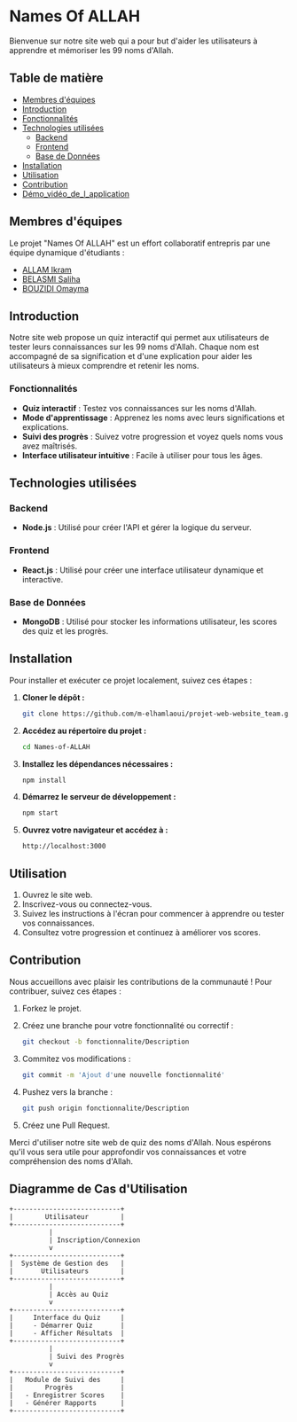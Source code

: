  # Names Of ALLAH
Bienvenue sur notre site web qui a pour but d'aider les utilisateurs à apprendre et mémoriser les 99 noms d'Allah.
## Table de matière
* [Membres d'équipes](#Membres-d'équipes)
* [Introduction](#introduction)
* [Fonctionnalités](#fonctionnalités)
* [Technologies utilisées](#technologies-utilisées)
  * [Backend](#backend)
  * [Frontend](#frontend)
  * [Base de Données](#base-de-données)
* [Installation](#installation)
* [Utilisation](#utilisation)
* [Contribution](#contribution)
* [Démo_vidéo_de_l_application](#Démo_vidéo_de_l_application)


## Membres d'équipes
Le projet "Names Of ALLAH" est un effort collaboratif entrepris par une équipe dynamique d'étudiants :
- [ALLAM Ikram](https://github.com/ikramal1)
- [BELASMI Saliha](https://github.com/salihabelasmi)
- [BOUZIDI Omayma](https://github.com/omaymabouzidi1s)
## Introduction

Notre site web propose un quiz interactif qui permet aux utilisateurs de tester leurs connaissances sur les 99 noms d'Allah. Chaque nom est accompagné de sa signification et d'une explication pour aider les utilisateurs à mieux comprendre et retenir les noms.

### Fonctionnalités


- **Quiz interactif** : Testez vos connaissances sur les noms d'Allah.
- **Mode d'apprentissage** : Apprenez les noms avec leurs significations et explications.
- **Suivi des progrès** : Suivez votre progression et voyez quels noms vous avez maîtrisés.
- **Interface utilisateur intuitive** : Facile à utiliser pour tous les âges.

## Technologies utilisées
### Backend

- **Node.js** : Utilisé pour créer l'API et gérer la logique du serveur.

### Frontend

- **React.js** : Utilisé pour créer une interface utilisateur dynamique et interactive.

### Base de Données

- **MongoDB** : Utilisé pour stocker les informations utilisateur, les scores des quiz et les progrès.


## Installation

Pour installer et exécuter ce projet localement, suivez ces étapes :

1. **Cloner le dépôt :**
    ```bash
    git clone https://github.com/m-elhamlaoui/projet-web-website_team.git
    ```

2. **Accédez au répertoire du projet :**
    ```bash
    cd Names-of-ALLAH
    ```

3. **Installez les dépendances nécessaires :**
    ```bash
    npm install
    ```

4. **Démarrez le serveur de développement :**
    ```bash
    npm start
    ```

5. **Ouvrez votre navigateur et accédez à :**
    ```
    http://localhost:3000
    ```

## Utilisation

1. Ouvrez le site web.
2. Inscrivez-vous ou connectez-vous.
3. Suivez les instructions à l'écran pour commencer à apprendre ou tester vos connaissances.
4. Consultez votre progression et continuez à améliorer vos scores.

## Contribution

Nous accueillons avec plaisir les contributions de la communauté ! Pour contribuer, suivez ces étapes :

1. Forkez le projet.
2. Créez une branche pour votre fonctionnalité ou correctif :
    ```bash
    git checkout -b fonctionnalite/Description
    ```

3. Commitez vos modifications :
    ```bash
    git commit -m 'Ajout d'une nouvelle fonctionnalité'
    ```

4. Pushez vers la branche :
    ```bash
    git push origin fonctionnalite/Description
    ```

5. Créez une Pull Request.

Merci d'utiliser notre site web de quiz des noms d'Allah. Nous espérons qu'il vous sera utile pour approfondir vos connaissances et votre compréhension des noms d'Allah.

## Diagramme de Cas d'Utilisation

```plaintext
+---------------------------+
|        Utilisateur        |
+---------------------------+
          |
          | Inscription/Connexion
          v
+---------------------------+
|  Système de Gestion des   |
|       Utilisateurs        |
+---------------------------+
          |
          | Accès au Quiz
          v
+---------------------------+
|     Interface du Quiz     |
|     - Démarrer Quiz       |
|     - Afficher Résultats  |
+---------------------------+
          |
          | Suivi des Progrès
          v
+---------------------------+
|   Module de Suivi des     |
|        Progrès            |
|   - Enregistrer Scores    |
|   - Générer Rapports      |
+---------------------------+

